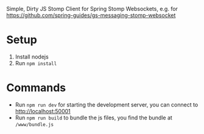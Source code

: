 Simple, Dirty JS Stomp Client for Spring Stomp Websockets, e.g. for https://github.com/spring-guides/gs-messaging-stomp-websocket

# Setup
1. Install nodejs
2. Run `npm install`

# Commands
* Run `npm run dev` for starting the development server, you can connect to [http://localhost:50001](http://localhost:50001/)
* Run `npm run build` to bundle the js files, you find the bundle at `/www/bundle.js`
